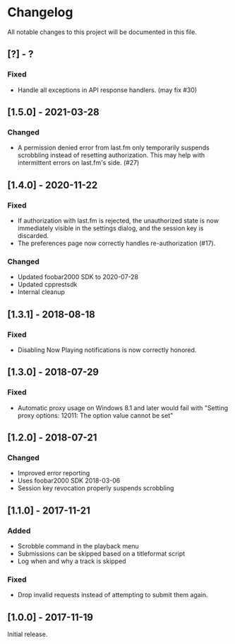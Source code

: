 # Changelog
All notable changes to this project will be documented in this file.

## [?] - ?
### Fixed
- Handle all exceptions in API response handlers. (may fix #30)


## [1.5.0] - 2021-03-28
### Changed
- A permission denied error from last.fm only temporarily suspends scrobbling
  instead of resetting authorization. This may help with intermittent errors
  on last.fm's side. (#27)


## [1.4.0] - 2020-11-22
### Fixed
- If authorization with last.fm is rejected, the unauthorized state is now
  immediately visible in the settings dialog, and the session key is discarded.
- The preferences page now correctly handles re-authorization (#17).

### Changed
- Updated foobar2000 SDK to 2020-07-28
- Updated cpprestsdk
- Internal cleanup


## [1.3.1] - 2018-08-18
### Fixed
- Disabling Now Playing notifications is now correctly honored.


## [1.3.0] - 2018-07-29
### Fixed
- Automatic proxy usage on Windows 8.1 and later would fail with
  "Setting proxy options: 12011: The option value cannot be set"


## [1.2.0] - 2018-07-21
### Changed
- Improved error reporting
- Uses foobar2000 SDK 2018-03-06
- Session key revocation properly suspends scrobbling


## [1.1.0] - 2017-11-21
### Added
- Scrobble command in the playback menu
- Submissions can be skipped based on a titleformat script
- Log when and why a track is skipped

### Fixed
- Drop invalid requests instead of attempting to submit them again.


## [1.0.0] - 2017-11-19

Initial release.
